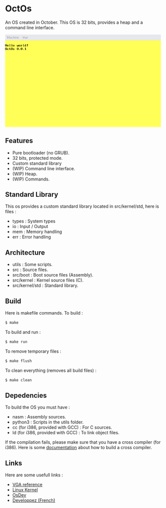 # OctOs
An OS created in October. This OS is 32 bits, provides a heap and a command line interface.

![OctOs Thumbnail](screenshots/thumbnail.png "OctOs")

## Features
- Pure bootloader (no GRUB).
- 32 bits, protected mode.
- Custom standard library
- (WIP) Command line interface.
- (WIP) Heap.
- (WIP) Commands.

## Standard Library
This os provides a custom standard library located in src/kernel/std, here is files :
- types : System types
- io : Input / Output
- mem : Memory handling
- err : Error handling

## Architecture
- utils : Some scripts.
- src : Source files.
- src/boot : Boot source files (Assembly).
- src/kernel : Kernel source files (C).
- src/kernel/std : Standard library.

## Build
Here is makefile commands. To build :
```bash
$ make
```
To build and run :
```bash
$ make run
```
To remove temporary files :
```bash
$ make flush
```
To clean everything (removes all build files) :
```bash
$ make clean
```

## Depedencies
To build the OS you must have :
- nasm : Assembly sources.
- python3 : Scripts in the utils folder.
- cc (for i386, provided with GCC) : For C sources.
- ld (for i386, provided with GCC) : To link object files.

If the compilation fails, please make sure that you have a cross compiler (for i386).
Here is some [documentation](https://wiki.osdev.org/GCC_Cross-Compiler "Build a cross compiler") about how to build a cross compiler. 

## Links
Here are some usefull links :
- [VGA reference](http://www.osdever.net/FreeVGA/vga/crtcreg.htm "VGA")
- [Linux Kernel](https://github.com/torvalds/linux "Linux")
- [OsDev](http://www.osdever.net/FreeVGA/vga/crtcreg.htm "OsDev")
- [Developpez (French)](https://systeme.developpez.com/tutoriels/systeme-exploitation/petit-livre-developpement-OS/ "Developpez")
